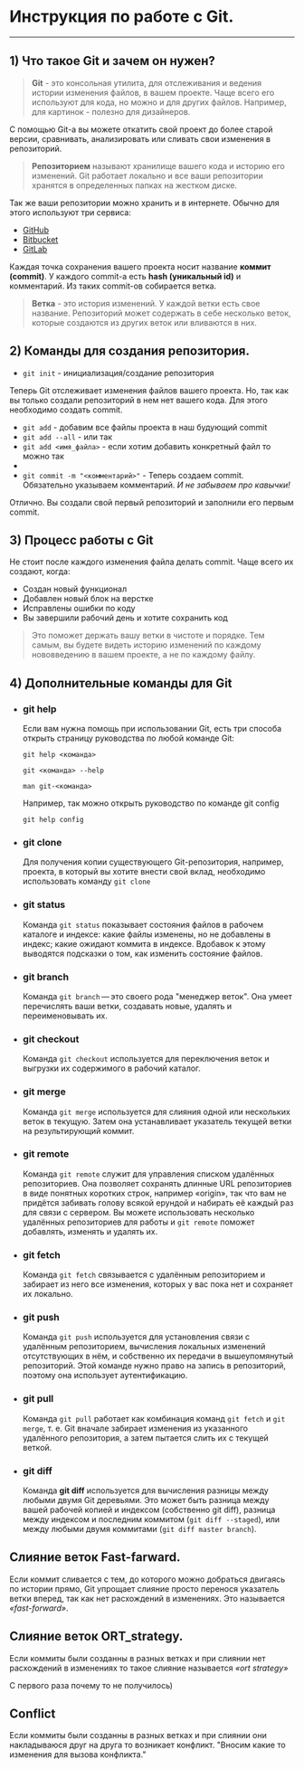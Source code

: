 # Инструкция по работе с Git.
---
## 1) Что такое Git и зачем он нужен?

> __Git__ - это консольная утилита, для отслеживания и ведения истории изменения файлов, в вашем проекте. Чаще всего его используют для кода, но можно и для других файлов. Например, для картинок - полезно для дизайнеров.

С помощью Git-a вы можете откатить свой проект до более старой версии, сравнивать, анализировать или сливать свои изменения в репозиторий.

> __Репозиторием__ называют хранилище вашего кода и историю его изменений. Git работает локально и все ваши репозитории хранятся в определенных папках на жестком диске.

Так же ваши репозитории можно хранить и в интернете. Обычно для этого используют три сервиса:

* [GitHub](https://github.com/)
* [Bitbucket](https://bitbucket.org/)
* [GitLab](https://about.gitlab.com/)

Каждая точка сохранения вашего проекта носит название __коммит (commit)__. У каждого commit-a есть __hash (уникальный id)__ и комментарий. Из таких commit-ов собирается ветка. 
  
>__Ветка__ - это история изменений. У каждой ветки есть свое название. Репозиторий может содержать в себе несколько веток, которые создаются из других веток или вливаются в них.

## 2) Команды для создания репозитория.

* `git init` - инициализация/создание репозитория

Теперь Git отслеживает изменения файлов вашего проекта. Но, так как вы только создали репозиторий в нем нет вашего кода. Для этого необходимо создать commit.

* `git add` - добавим все файлы проекта в наш будующий commit
* `git add --all` - или так
* `git add <имя_файла>` - если хотим добавить конкретный файл то можно так
* 
* `git commit -m "<комментарий>"` - Теперь создаем commit. Обязательно указываем комментарий. *И не забываем про кавычки!*

Отлично. Вы создали свой первый репозиторий и заполнили его первым commit.

## 3) Процесс работы с Git
Не стоит после каждого изменения файла делать commit. Чаще всего их создают, когда:

* Создан новый функционал
* Добавлен новый блок на верстке
* Исправлены ошибки по коду
* Вы завершили рабочий день и хотите сохранить код
>Это поможет держать вашу ветки в чистоте и порядке. Тем самым, вы будете видеть историю изменений по каждому нововведению в вашем проекте, а не по каждому файлу.

## 4) Дополнительные команды для Git

* ### git help
    Если вам нужна помощь при использовании Git, есть три способа открыть страницу руководства по любой команде Git:

  `git help <команда>`

  `git <команда> --help`
 
  `man git-<команда>`

   Например, так можно открыть руководство по команде git config

   `git help config`

* ### git clone
    Для получения копии существующего Git-репозитория, например, проекта, в который вы хотите внести свой вклад, необходимо использовать команду  `git clone`

* ### git status

    Команда `git status` показывает состояния файлов в рабочем каталоге и индексе: какие файлы изменены, но не добавлены в индекс; какие ожидают коммита в индексе. Вдобавок к этому выводятся подсказки о том, как изменить состояние файлов.

* ### git branch
    Команда `git branch` — это своего рода "менеджер веток". Она умеет перечислять ваши ветки, создавать новые, удалять и переименовывать их.

* ### git checkout
    Команда `git checkout` используется для переключения веток и выгрузки их содержимого в рабочий каталог.

* ### git merge
    Команда `git merge` используется для слияния одной или нескольких веток в текущую. Затем она устанавливает указатель текущей ветки на результирующий коммит.

* ### git remote
    Команда `git remote` служит для управления списком удалённых репозиториев. Она позволяет сохранять длинные URL репозиториев в виде понятных коротких строк, например «origin», так что вам не придётся забивать голову всякой ерундой и набирать её каждый раз для связи с сервером. Вы можете использовать несколько удалённых репозиториев для работы и `git remote` поможет добавлять, изменять и удалять их.

* ### git fetch
    Команда `git fetch` связывается с удалённым репозиторием и забирает из него все изменения, которых у вас пока нет и сохраняет их локально.

* ### git push
    Команда `git push` используется для установления связи с удалённым репозиторием, вычисления локальных изменений отсутствующих в нём, и собственно их передачи в вышеупомянутый репозиторий. Этой команде нужно право на запись в репозиторий, поэтому она использует аутентификацию.

* ### git pull
    Команда `git pull` работает как комбинация команд `git fetch` и `git merge`, т. е. Git вначале забирает изменения из указанного удалённого репозитория, а затем пытается слить их с текущей веткой.

* ### git diff
    Команда __git diff__ используется для вычисления разницы между любыми двумя Git деревьями. Это может быть разница между вашей рабочей копией и индексом (собственно git diff), разница между индексом и последним коммитом (`git diff --staged`), или между любыми двумя коммитами (`git diff master branch`).


## Слияние веток Fast-farward.
 Если коммит сливается с тем, до которого можно добраться двигаясь по истории прямо, Git упрощает слияние просто перенося указатель ветки вперед, так как нет расхождений в изменениях. Это называется *«fast-forward»*.

 ## Слияние веток ORT_strategy.
 Если коммиты были созданны в разных ветках и при  слиянии нет расхождений в изменениях то такое слияние называется *«ort strategy»*
 
 С первого раза почему то не получилось)
 

## Confliсt
 Если коммиты были созданны в разных ветках и при слиянии  они накладываюся друг на друга то возникает конфликт.
 "Вносим какие то изменения для вызова конфликта."
